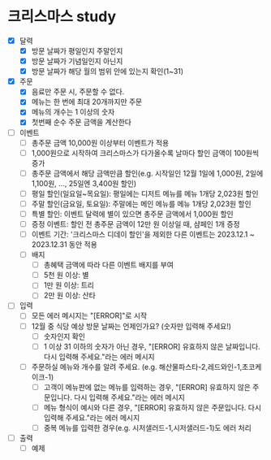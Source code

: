 # 크리스마스 study

- [x]  달력
    - [x]  방문 날짜가 평일인지 주말인지
    - [x]  방문 날짜가 기념일인지 아닌지
    - [x]  방문 날짜가 해당 월의 범위 안에 있는지 확인(1~31)
- [x]  주문
    - [x]  음료만 주문 시, 주문할 수 없다.
    - [x]  메뉴는 한 번에 최대 20개까지만 주문
    - [x]  메뉴의 개수는 1 이상의 숫자
    - [x]  첫번째 순수 주문 금액을 계산한다
- [ ]  이벤트
    - [ ]  총주문 금액 10,000원 이상부터 이벤트가 적용
    - [ ]  1,000원으로 시작하여 크리스마스가 다가올수록 날마다 할인 금액이 100원씩 증가
    - [ ]  총주문 금액에서 해당 금액만큼 할인(e.g. 시작일인 12월 1일에 1,000원, 2일에 1,100원, ..., 25일엔 3,400원 할인)
    - [ ]  평일 할인(일요일~목요일): 평일에는 디저트 메뉴를 메뉴 1개당 2,023원 할인
    - [ ]  주말 할인(금요일, 토요일): 주말에는 메인 메뉴를 메뉴 1개당 2,023원 할인
    - [ ]  특별 할인: 이벤트 달력에 별이 있으면 총주문 금액에서 1,000원 할인
    - [ ]  증정 이벤트: 할인 전 총주문 금액이 12만 원 이상일 때, 샴페인 1개 증정
    - [ ]  이벤트 기간: '크리스마스 디데이 할인'을 제외한 다른 이벤트는 2023.12.1 ~ 2023.12.31 동안 적용
    - [ ]  배지
        - [ ]  총혜택 금액에 따라 다른 이벤트 배지를 부여
        - [ ]  5천 원 이상: 별
        - [ ]  1만 원 이상: 트리
        - [ ]  2만 원 이상: 산타
- [ ]  입력
    - [ ]  모든 에러 메시지는 "[ERROR]"로 시작
    - [ ]  12월 중 식당 예상 방문 날짜는 언제인가요? (숫자만 입력해 주세요!)
        - [ ]  숫자인지 확인
        - [ ]  1 이상 31 이하의 숫자가 아닌 경우, "[ERROR] 유효하지 않은 날짜입니다. 다시 입력해 주세요."라는 에러 메시지
    - [ ]  주문하실 메뉴와 개수를 알려 주세요. (e.g. 해산물파스타-2,레드와인-1,초코케이크-1)
        - [ ]  고객이 메뉴판에 없는 메뉴를 입력하는 경우, "[ERROR] 유효하지 않은 주문입니다. 다시 입력해 주세요."라는 에러 메시지
        - [ ]  메뉴 형식이 예시와 다른 경우, "[ERROR] 유효하지 않은 주문입니다. 다시 입력해 주세요."라는 에러 메시지
        - [ ]  중복 메뉴를 입력한 경우(e.g. 시저샐러드-1,시저샐러드-1)도 에러 처리
- [ ]  출력
    - [ ]  예제